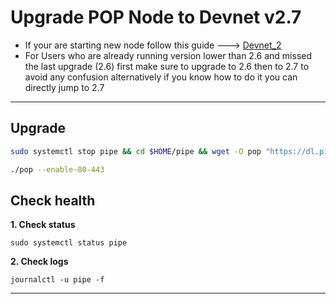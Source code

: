 # Upgrade POP Node to Devnet v2.7

- If your are starting new node follow this guide ---> [Devnet_2](https://github.com/colonyairdrops/pipe_popCDN/blob/main/Devnet_2.md)
- For Users who are already running version lower than 2.6 and missed the last upgrade (2.6) first make sure to upgrade to 2.6 then to 2.7 to avoid any confusion alternatively if you know how to do it you can directly jump to 2.7
---

## Upgrade
```bash
sudo systemctl stop pipe && cd $HOME/pipe && wget -O pop "https://dl.pipecdn.app/v0.2.7/pop" && chmod +x pop && sudo systemctl daemon-reload && sudo systemctl restart pipe
```
```bash
./pop --enable-80-443
```

## Check health
**1. Check status**
```
sudo systemctl status pipe
```
**2. Check logs**
```
journalctl -u pipe -f
```

---
